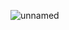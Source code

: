 ![unnamed](https://github.com/paweuun0/unused/assets/152564159/8921eab4-495c-4595-ad26-659e08184bb4)
